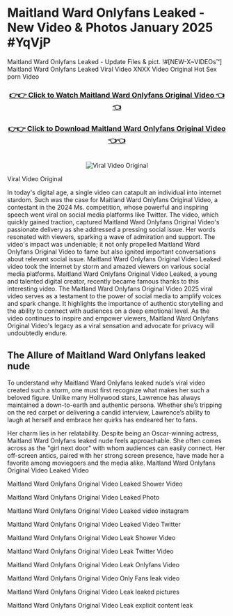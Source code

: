 # Maitland Ward Onlyfans Leaked - New Video & Photos January 2025 #YqVjP

Maitland Ward Onlyfans Leaked - Update Files & pict. !#[NEW-X~VIDEOs™] Maitland Ward Onlyfans Leaked Viral Video XNXX Video Original Hot Sex porn Video
<br>
<div align="center">
<h3><a href="https://links2leaks.com?utm_source=maitlandward&utm_medium=gitlong" rel="nofollow">👉👉 Click to Watch Maitland Ward Onlyfans Original Video 👈👈</a></h3>
<h3><a href="https://links2leaks.com?utm_source=maitlandward&utm_medium=gitlong" rel="nofollow">👉👉 Click to Download Maitland Ward Onlyfans Original Video 👈👈</a></h3>
<br>
<a href="https://links2leaks.com?utm_source=maitlandward&utm_medium=gitlong" rel="nofollow"><img src="https://i.ibb.co/Gkj2r4b/banner.png" alt="Viral Video Original" style="max-width: 100%; display: inline-block;" data-target="animated-image.originalImage"></a>
</div>

Viral Video Original

In today's digital age, a single video can catapult an individual into internet stardom. Such was the case for Maitland Ward Onlyfans Original Video, a contestant in the 2024 Ms. competition, whose powerful and inspiring speech went viral on social media platforms like Twitter.
The video, which quickly gained traction, captured Maitland Ward Onlyfans Original Video's passionate delivery as she addressed a pressing social issue. Her words resonated with viewers, sparking a wave of admiration and support. The video's impact was undeniable; it not only propelled Maitland Ward Onlyfans Original Video to fame but also ignited important conversations about relevant social issue.
Maitland Ward Onlyfans Original Video Leaked video took the internet by storm and amazed viewers on various social media platforms. Maitland Ward Onlyfans Original Video Leaked, a young and talented digital creator, recently became famous thanks to this interesting video.
The Maitland Ward Onlyfans Original Video 2025 viral video serves as a testament to the power of social media to amplify voices and spark change. It highlights the importance of authentic storytelling and the ability to connect with audiences on a deep emotional level. As the video continues to inspire and empower viewers, Maitland Ward Onlyfans Original Video's legacy as a viral sensation and advocate for privacy will undoubtedly endure.

<h2>The Allure of Maitland Ward Onlyfans leaked nude</h2>


To understand why Maitland Ward Onlyfans leaked nude’s viral video created such a storm, one must first recognize what makes her such a beloved figure. Unlike many Hollywood stars, Lawrence has always maintained a down-to-earth and authentic persona. Whether she’s tripping on the red carpet or delivering a candid interview, Lawrence’s ability to laugh at herself and embrace her quirks has endeared her to fans.

Her charm lies in her relatability. Despite being an Oscar-winning actress, Maitland Ward Onlyfans leaked nude feels approachable. She often comes across as the "girl next door" with whom audiences can easily connect. Her off-screen antics, paired with her strong screen presence, have made her a favorite among moviegoers and the media alike.
Maitland Ward Onlyfans Original Video Leaked Video

Maitland Ward Onlyfans Original Video Leaked Shower Video

Maitland Ward Onlyfans Original Video Leaked Photo

Maitland Ward Onlyfans Original Video Leaked video instagram

Maitland Ward Onlyfans Original Video Leaked Video Twitter

Maitland Ward Onlyfans Original Video Leak Shower Video

Maitland Ward Onlyfans Original Video Leak Twitter Video

Maitland Ward Onlyfans Original Video Leak Onlyfans Video

Maitland Ward Onlyfans Original Video Only Fans leak video

Maitland Ward Onlyfans Original Video Leak leaked pictures

Maitland Ward Onlyfans Original Video Leak explicit content leak